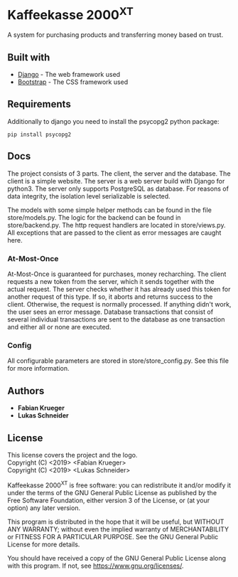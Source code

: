 # Kaffeekasse 2000<sup>XT</sup>

A system for purchasing products and transferring money based on trust.

## Built with

* [Django](https://www.djangoproject.com/) - The web framework used
* [Bootstrap](https://rometools.github.io/rome/) - The CSS framework used

## Requirements
Additionally to django you need to install the psycopg2 python package:
```
pip install psycopg2
```

## Docs
The project consists of 3 parts. The client, the server and the database.
The client is a simple website.
The server is a web server build with Django for python3.
The server only supports PostgreSQL as database.
For reasons of data integrity, the isolation level serializable is selected.

The models with some simple helper methods can be found in the file store/models.py.
The logic for the backend can be found in store/backend.py.
The http request handlers are located in store/views.py. All exceptions that are passed to the client as error messages are caught here.

### At-Most-Once

At-Most-Once is guaranteed for purchases, money recharching.
The client requests a new token from the server, which it sends together with the actual request. The server checks whether it has already used this token for another request of this type. If so, it aborts and returns success to the client. Otherwise, the request is normally processed.
If anything didn't work, the user sees an error message.
Database transactions that consist of several individual transactions are sent to the database as one transaction and either all or none are executed.

### Config
All configurable parameters are stored in store/store_config.py. See this file for more information.



## Authors

* **Fabian Krueger**
* **Lukas Schneider**

## License

This license covers the project and the logo.<br>
Copyright (C) \<2019\>  \<Fabian Krueger\><br>
Copyright (C) \<2019\>  \<Lukas Schneider\><br>

Kaffeekasse 2000<sup>XT</sup> is free software: you can redistribute it and/or modify
it under the terms of the GNU General Public License as published by
the Free Software Foundation, either version 3 of the License, or
(at your option) any later version.

This program is distributed in the hope that it will be useful,
but WITHOUT ANY WARRANTY; without even the implied warranty of
MERCHANTABILITY or FITNESS FOR A PARTICULAR PURPOSE.  See the
GNU General Public License for more details.

You should have received a copy of the GNU General Public License
along with this program.  If not, see <https://www.gnu.org/licenses/>.

